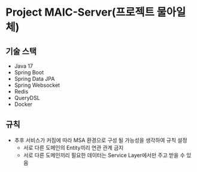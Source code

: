 # Project MAIC-Server(프로젝트 물아일체)

## 기술 스택
- Java 17
- Spring Boot
- Spring Data JPA
- Spring Websocket
- Redis
- QueryDSL
- Docker

## 규칙
- 추후 서비스가 커짐에 따라 MSA 환경으로 구성 될 가능성을 생각하여 규칙 설정
  - 서로 다른 도메인의 Entity끼리 연관 관계 금지
  - 서로 다른 도메인끼리 필요한 데이터는 Service Layer에서만 주고 받을 수 있음
